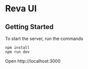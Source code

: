 # Reva UI

## Getting Started

To start the server, run the commands

```
npm install
npm run dev
```

Open http://localhost:3000
